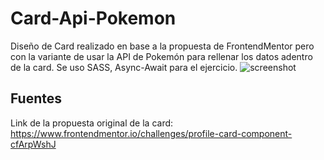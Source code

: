 # Card-Api-Pokemon
Diseño de Card realizado en base a la propuesta de FrontendMentor pero con la variante de usar la API de Pokemón para rellenar los datos adentro de la card. Se uso SASS, Async-Await para el ejercicio.
![screenshot](https://user-images.githubusercontent.com/81319963/127726742-d74fd80f-88cb-4246-b85d-244062637d33.JPG)


## Fuentes
Link de la propuesta original de la card: https://www.frontendmentor.io/challenges/profile-card-component-cfArpWshJ

